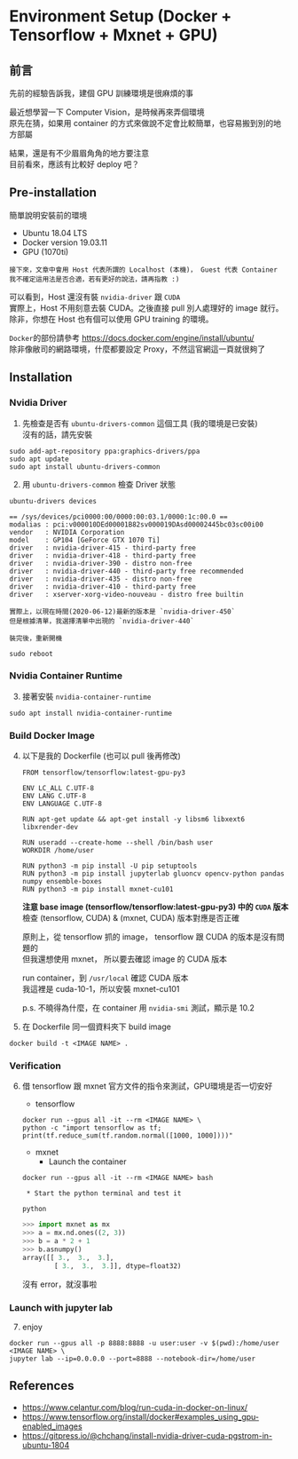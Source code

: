 # Environment Setup (Docker + Tensorflow + Mxnet + GPU)

## 前言
先前的經驗告訴我，建個 GPU 訓練環境是很麻煩的事  

最近想學習一下 Computer Vision，是時候再來弄個環境  
原先在猜，如果用 container 的方式來做說不定會比較簡單，也容易搬到別的地方部屬  

結果，還是有不少眉眉角角的地方要注意  
目前看來，應該有比較好 deploy 吧？


## Pre-installation
簡單說明安裝前的環境
* Ubuntu 18.04 LTS
* Docker version 19.03.11
* GPU (1070ti)

```
接下來，文章中會用 Host 代表所謂的 Localhost (本機)， Guest 代表 Container
我不確定這用法是否合適，若有更好的說法，請再指教 :)
```

可以看到，Host 還沒有裝 `nvidia-driver` 跟 `CUDA`  
實際上，Host 不用刻意去裝 CUDA。之後直接 pull 別人處理好的 image 就行。  
除非，你想在 Host 也有個可以使用 GPU training 的環境。

`Docker`的部份請參考 https://docs.docker.com/engine/install/ubuntu/  
除非像敝司的網路環境，什麼都要設定 Proxy，不然這官網這一頁就很夠了

## Installation
### Nvidia Driver
1. 先檢查是否有 `ubuntu-drivers-common` 這個工具 (我的環境是已安裝)  
    沒有的話，請先安裝

```
sudo add-apt-repository ppa:graphics-drivers/ppa
sudo apt update
sudo apt install ubuntu-drivers-common
```
2. 用 `ubuntu-drivers-common` 檢查 Driver 狀態

```
ubuntu-drivers devices
```
```
== /sys/devices/pci0000:00/0000:00:03.1/0000:1c:00.0 ==
modalias : pci:v000010DEd00001B82sv000019DAsd00002445bc03sc00i00
vendor   : NVIDIA Corporation
model    : GP104 [GeForce GTX 1070 Ti]
driver   : nvidia-driver-415 - third-party free
driver   : nvidia-driver-418 - third-party free
driver   : nvidia-driver-390 - distro non-free
driver   : nvidia-driver-440 - third-party free recommended
driver   : nvidia-driver-435 - distro non-free
driver   : nvidia-driver-410 - third-party free
driver   : xserver-xorg-video-nouveau - distro free builtin
```
    實際上，以現在時間(2020-06-12)最新的版本是 `nvidia-driver-450`  
    但是根據清單，我選擇清單中出現的 `nvidia-driver-440`

    裝完後，重新開機
```
sudo reboot
```

### Nvidia Container Runtime
3. 接著安裝 `nvidia-container-runtime`

```
sudo apt install nvidia-container-runtime
```

### Build Docker Image
4. 以下是我的 Dockerfile (也可以 pull 後再修改)

    ```
    FROM tensorflow/tensorflow:latest-gpu-py3

    ENV LC_ALL C.UTF-8
    ENV LANG C.UTF-8
    ENV LANGUAGE C.UTF-8

    RUN apt-get update && apt-get install -y libsm6 libxext6 libxrender-dev 

    RUN useradd --create-home --shell /bin/bash user
    WORKDIR /home/user

    RUN python3 -m pip install -U pip setuptools
    RUN python3 -m pip install jupyterlab gluoncv opencv-python pandas numpy ensemble-boxes
    RUN python3 -m pip install mxnet-cu101
    ```

    **注意 base image (tensorflow/tensorflow:latest-gpu-py3) 中的 `CUDA` 版本**
    檢查 (tensorflow, CUDA) & (mxnet, CUDA) 版本對應是否正確  

    原則上，從 tensorflow 抓的 image， tensorflow 跟 CUDA 的版本是沒有問題的  
    但我還想使用 mxnet， 所以要去確認 image 的 CUDA 版本  

    run container，到 `/usr/local` 確認 CUDA 版本  
    我這裡是 cuda-10-1，所以安裝 mxnet-cu101  

    p.s. 不曉得為什麼，在 container 用 `nvidia-smi` 測試，顯示是 10.2

5. 在 Dockerfile 同一個資料夾下 build image

```
docker build -t <IMAGE NAME> .
```

### Verification
6. 借 tensorflow 跟 mxnet 官方文件的指令來測試，GPU環境是否一切安好
    * tensorflow

    ```
    docker run --gpus all -it --rm <IMAGE NAME> \
    python -c "import tensorflow as tf; print(tf.reduce_sum(tf.random.normal([1000, 1000])))"
    ```
    * mxnet
        * Launch the container
    
    ```
    docker run --gpus all -it --rm <IMAGE NAME> bash
    ```
        * Start the python terminal and test it

    ```
    python
    ```
    ```python
    >>> import mxnet as mx
    >>> a = mx.nd.ones((2, 3))
    >>> b = a * 2 + 1
    >>> b.asnumpy()
    array([[ 3.,  3.,  3.],
            [ 3.,  3.,  3.]], dtype=float32)
    ```
    沒有 error，就沒事啦

### Launch with jupyter lab
7. enjoy

```
docker run --gpus all -p 8888:8888 -u user:user -v $(pwd):/home/user <IMAGE NAME> \
jupyter lab --ip=0.0.0.0 --port=8888 --notebook-dir=/home/user
```


## References
* https://www.celantur.com/blog/run-cuda-in-docker-on-linux/
* https://www.tensorflow.org/install/docker#examples_using_gpu-enabled_images
* https://gitpress.io/@chchang/install-nvidia-driver-cuda-pgstrom-in-ubuntu-1804

